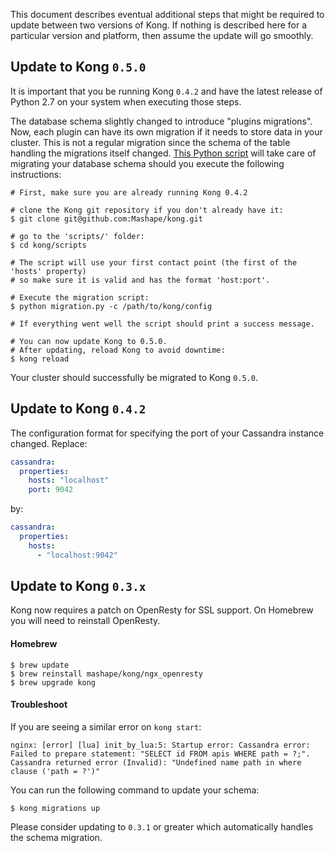 This document describes eventual additional steps that might be required to update between two versions of Kong. If nothing is described here for a particular version and platform, then assume the update will go smoothly.

## Update to Kong `0.5.0`

It is important that you be running Kong `0.4.2` and have the latest release of Python 2.7 on your system when executing those steps.

The database schema slightly changed to introduce "plugins migrations". Now, each plugin can have its own migration if it needs to store data in your cluster. This is not a regular migration since the schema of the table handling the migrations itself changed. [This Python script](/scripts/migration.py) will take care of migrating your database schema should you execute the following instructions:

```shell
# First, make sure you are already running Kong 0.4.2

# clone the Kong git repository if you don't already have it:
$ git clone git@github.com:Mashape/kong.git

# go to the 'scripts/' folder:
$ cd kong/scripts

# The script will use your first contact point (the first of the 'hosts' property)
# so make sure it is valid and has the format 'host:port'.

# Execute the migration script:
$ python migration.py -c /path/to/kong/config

# If everything went well the script should print a success message.

# You can now update Kong to 0.5.0.
# After updating, reload Kong to avoid downtime:
$ kong reload
```

Your cluster should successfully be migrated to Kong `0.5.0`.

## Update to Kong `0.4.2`

The configuration format for specifying the port of your Cassandra instance changed. Replace:

```yaml
cassandra:
  properties:
    hosts: "localhost"
    port: 9042
```

by:

```yaml
cassandra:
  properties:
    hosts:
      - "localhost:9042"
```

## Update to Kong `0.3.x`

Kong now requires a patch on OpenResty for SSL support. On Homebrew you will need to reinstall OpenResty.

#### Homebrew

```shell
$ brew update
$ brew reinstall mashape/kong/ngx_openresty
$ brew upgrade kong
```

#### Troubleshoot

If you are seeing a similar error on `kong start`:

```
nginx: [error] [lua] init_by_lua:5: Startup error: Cassandra error: Failed to prepare statement: "SELECT id FROM apis WHERE path = ?;". Cassandra returned error (Invalid): "Undefined name path in where clause ('path = ?')"
```

You can run the following command to update your schema:

```
$ kong migrations up
```

Please consider updating to `0.3.1` or greater which automatically handles the schema migration.
